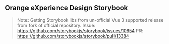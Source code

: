 ## Orange eXperience Design Storybook

> Note: Getting Storybook libs from un-official Vue 3 supported release from fork of official repository.
> Issue: https://github.com/storybookjs/storybook/issues/10654
> PR: https://github.com/storybookjs/storybook/pull/13384
